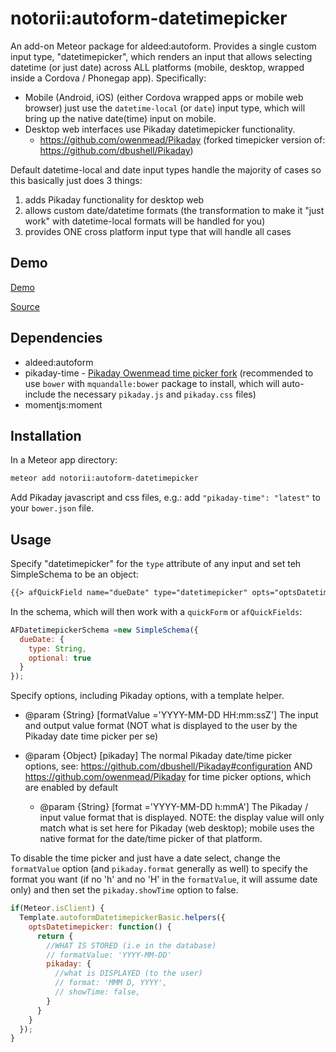 # notorii:autoform-datetimepicker

An add-on Meteor package for aldeed:autoform. Provides a single custom input type, "datetimepicker", which renders an input that allows selecting datetime (or just date) across ALL platforms (mobile, desktop, wrapped inside a Cordova / Phonegap app). Specifically:
- Mobile (Android, iOS) (either Cordova wrapped apps or mobile web browser) just use the `datetime-local` (or `date`) input type, which will bring up the native date(time) input on mobile.
- Desktop web interfaces use Pikaday datetimepicker functionality.
  - https://github.com/owenmead/Pikaday (forked timepicker version of: https://github.com/dbushell/Pikaday)

Default datetime-local and date input types handle the majority of cases so this basically just does 3 things:

1. adds Pikaday functionality for desktop web
2. allows custom date/datetime formats (the transformation to make it "just work" with datetime-local formats will be handled for you)
3. provides ONE cross platform input type that will handle all cases


## Demo

[Demo](http://lukemadera-packages.meteor.com/af-datetimepicker-basic)

[Source](https://github.com/lukemadera/meteor-packages/tree/master/autoform-datetimepicker/basic)


## Dependencies

- aldeed:autoform
- pikaday-time - [Pikaday Owenmead time picker fork](http://bower.io/search/?q=pikaday-time) (recommended to use `bower` with `mquandalle:bower` package to install, which will auto-include the necessary `pikaday.js` and `pikaday.css` files)
- momentjs:moment


## Installation

In a Meteor app directory:
```bash
meteor add notorii:autoform-datetimepicker
```
Add Pikaday javascript and css files, e.g.: add `"pikaday-time": "latest"` to your `bower.json` file.


## Usage

Specify "datetimepicker" for the `type` attribute of any input and set teh SimpleSchema to be an object:

```html
{{> afQuickField name="dueDate" type="datetimepicker" opts="optsDatetimepicker"}}
```

In the schema, which will then work with a `quickForm` or `afQuickFields`:

```js
AFDatetimepickerSchema =new SimpleSchema({
  dueDate: {
    type: String,
    optional: true
  }
});
```

Specify options, including Pikaday options, with a template helper.

- @param {String} [formatValue ='YYYY-MM-DD HH:mm:ssZ'] The input and output value format (NOT what is displayed to the user by the Pikaday date time picker per se)

- @param {Object} [pikaday] The normal Pikaday date/time picker options, see: https://github.com/dbushell/Pikaday#configuration AND https://github.com/owenmead/Pikaday for time picker options, which are enabled by default

  - @param {String} [format ='YYYY-MM-DD h:mmA'] The Pikaday / input value format that is displayed. NOTE: the display value will only match what is set here for Pikaday (web desktop); mobile uses the native format for the date/time picker of that platform.

To disable the time picker and just have a date select, change the `formatValue` option (and `pikaday.format` generally as well) to specify the format you want (if no 'h' and no 'H' in the `formatValue`, it will assume date only) and then set the `pikaday.showTime` option to false.

```js
if(Meteor.isClient) {
  Template.autoformDatetimepickerBasic.helpers({
    optsDatetimepicker: function() {
      return {
        //WHAT IS STORED (i.e in the database)
        // formatValue: 'YYYY-MM-DD'
        pikaday: {
          //what is DISPLAYED (to the user)
          // format: 'MMM D, YYYY',
          // showTime: false,
        }
      }
    }
  });
}
```
